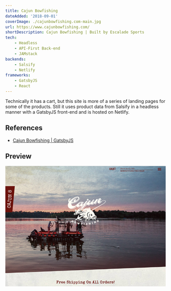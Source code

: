 ```yaml
---
title: Cajun Bowfishing
dateAdded: '2018-09-01'
coverImage: ./cajunbowfishing.com-main.jpg
url: https://www.cajunbowfishing.com/
shortDescription: Cajun Bowfishing | Built by Escalade Sports
tech:
    - Headless
    - API-First Back-end
    - JAMstack
backends:
    - Salsify
    - Netlify
frameworks:
    - GatsbyJS
    - React
---
```


Technically it has a cart, but this site is more of a series of landing pages for some of the products.  Still it uses product data from Salsify in a headless manner with a GatsbyJS front-end and is hosted on Netlify.

## References

* [Cajun Bowfishing | GatsbyJS](https://www.gatsbyjs.org/showcase/cajunbowfishing.com)

## Preview

![Cajun Bowfishing Homepage Image](./cajunbowfishing.com-main.jpg)
